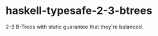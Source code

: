 haskell-typesafe-2-3-btrees
===========================

2-3 B-Trees with static guarantee that they're balanced.
